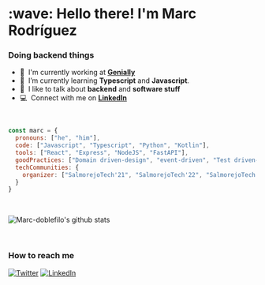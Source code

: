 <h1 align="left" id="macropower-title">:wave: Hello there! I'm Marc Rodríguez</h1>

<h3 align="left">Doing backend things</h3>

- :office: &nbsp;I'm currently working at **[Genially]**
- :seedling: &nbsp;I’m currently learning **Typescript** and **Javascript**.
- :speech_balloon: &nbsp;I like to talk about **backend** and **software stuff**
- :computer: &nbsp;Connect with me on **[LinkedIn]**

<br>

```javascript
const marc = {
  pronouns: ["he", "him"],
  code: ["Javascript", "Typescript", "Python", "Kotlin"],
  tools: ["React", "Express", "NodeJS", "FastAPI"],
  goodPractices: ["Domain driven-design", "event-driven", "Test driven-development", "microservices"],
  techCommunities: {
    organizer: ["SalmorejoTech'21", "SalmorejoTech'22", "SalmorejoTech'23"],
  }
}
```

<br>
  
![Marc-doblefilo's github stats](https://github-readme-stats.vercel.app/api?username=marc-doblefilo&show_icons=true&title_color=fff&icon_color=79ff97&text_color=9f9f9f&bg_color=151515)
  
<br>

<h3 align="left">How to reach me</h3>

[![Twitter](https://img.shields.io/badge/Twitter-1DA1F2?style=for-the-badge&logo=twitter&logoColor=white)](https://twitter.com/marc_doblefilo)
[![LinkedIn](https://img.shields.io/badge/LinkedIn-0072B1?style=for-the-badge&logo=linkedin&logoColor=white)](https://www.linkedin.com/in/marc-rodr%C3%ADguez-8b1441195/)

<!-- LINKS -->

[Genially]: https://genial.ly "Genially page"
[LinkedIn]: https://www.linkedin.com/in/marc-rodr%C3%ADguez-8b1441195/ "LinkedIn Profile"
